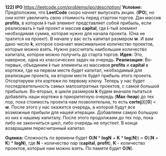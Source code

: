**122) IPO**
https://leetcode.com/problems/ipo/description/
**Условие:**
Предположим, что **LeetCode** скоро начнет выпускать акции. (**IPO**), но они хотят увеличить свою стоимость перед стартом торгов. Дан массив **profits**, в котором **i**-тый элемент представляет собой прибыль, если реализовать **i**-тый проект и массив **capital**, где **i**-тый элемент необходимая сумма, которая нужно для начала проекта. (Она не тратится на проект). В начале у вас есть капитал размером **w**. И вам дано число **k**, которое означает максимальное количество проектов, которые можно взять.
Нужно рассчитать наибольшие количество капитала, которое можно получить до старта торгов.
**Идея:**
Это, наверное, одна из классических задач на очередь.
**Реализация:**
    Во-первых, объединим **i**-тые элементы из массивов **profits** и **capital** в кортежи, где на первом месте будет капитал, необходимый для реализации проекта, на втором месте будет прибыль этого проекта. Отсортируем эти кортежи по первому ключу. Теперь у нас будет последовательность самых малозатратных проектов, с самой большой прибылью.
    Во-вторых, в цикле размером **k** будем вначале пытаться добавлять наши кортежи в приоритетную очередь (**Max**-**heap**) до тех пор, пока стоимость проекта нам позволительна, то есть **cortej**[**i**][**0**] < **w**. После этого у нас окажется очередь, в которой будут все возможные прибыли для нашей итерации. Добавляем самую большую из них к нашему капиталу. После этого продолжаем до тех пор, пока либо не закончиться цикл, либо очередь не опустеет.
    В конце возвращаем пересчитанный капитал.

**Оценка:**
    Сложность по времени будет **O**(**N** * **logN** + **K** * **log**(**N**)) = **O**((**N** + **K**) * **logN**), где **N** - количество пар (**capital**, **profit**), **K** - количество проектов, которые нам можно взять.
    По памяти будет **O**(**N**).
